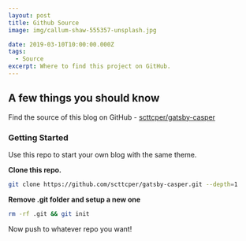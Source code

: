 ```yaml
---
layout: post
title: Github Source
image: img/callum-shaw-555357-unsplash.jpg

date: 2019-03-10T10:00:00.000Z
tags:
  - Source
excerpt: Where to find this project on GitHub.
---
```


## **A few things you should know**

Find the source of this blog on GitHub - [scttcper/gatsby-casper](https://github.com/scttcper/gatsby-casper)

### Getting Started

Use this repo to start your own blog with the same theme.

**Clone this repo.**

```bash
git clone https://github.com/scttcper/gatsby-casper.git --depth=1
```

**Remove .git folder and setup a new one**

```bash
rm -rf .git && git init
```

Now push to whatever repo you want!
